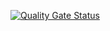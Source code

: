 [![Quality Gate Status](https://sonarcloud.io/api/project_badges/measure?project=Ksssenia8_TestPO&metric=alert_status)](https://sonarcloud.io/summary/new_code?id=Ksssenia8_TestPO)
